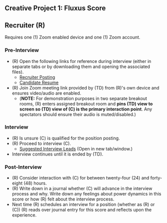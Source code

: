 ## Creative Project 1: Fluxus Score

## Recruiter (R)

Requires one (1) Zoom enabled device and one (1) Zoom account.

### Pre-Interview

- (R) Open the following links for reference during interview (either in separate tabs or by downloading them and opening the associated files).
  - [Recruiter Posting](./Recruiter_Posting_Microsoft365_20210919.pdf)
  - [Candidate Resume](./Candidate_Resume_Microsoft365_20210919.pdf)
- (R) Join Zoom meeting link provided by (TD) from (R)'s own device and ensures video/audio are enabled.
  - (**NOTE:** For demonstration purposes in two separate breakout rooms, (R) enters assigned breakout room and **pins (TD) view to screen so (TD) view of (C) is the primary interaction point**. Any spectators should ensure their audio is muted/disabled.)

### Interview

- (R) Is unsure (C) is qualified for the position posting.
- (R) Proceed to interview (C).
  - [Suggested Interview Leads](./recruiter_suggestions.html) (Open in new tab/window.)
- Interview continues until it is ended by (TD).

### Post-Interview

- (R) Consider interaction with (C) for between twenty-four (24) and forty-eight (48) hours.
- (R) Write down in a journal whether (C) will advance in the interview process and why. Write down any feelings about power dynamics in this score or how (R) felt about the interview process.
- Next time (R) schedules an interview for a position (whether as (R) or (C)) (R) reads over journal entry for this score and reflects upon the experience.